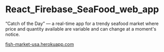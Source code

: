 # React_Firebase_SeaFood_web_app
“Catch of the Day” — a real-time app for a trendy seafood market where price and quantity available are variable and can change at a moment's notice.


[fish-market-usa.herokuapp.com](https://fish-market-usa.herokuapp.com)
